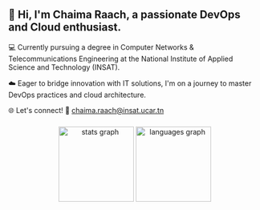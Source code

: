 <div align="left">
  <h2>
    👋 Hi, I'm Chaima Raach, a passionate DevOps and Cloud enthusiast.
  </h2>
  <p>
    💻 Currently pursuing a degree in Computer Networks & Telecommunications Engineering at the National Institute of Applied Science and Technology (INSAT).
  </p>
  <p>
    ☁️ Eager to bridge innovation with IT solutions, I'm on a journey to master DevOps practices and cloud architecture.
  </p>
  <p>
    🌐 Let's connect! 🚀 <a href="mailto:chaima.raach@insat.ucar.tn">chaima.raach@insat.ucar.tn</a>
  </p>
</div>

###

<div align="center">
  <img src="https://github-readme-stats.vercel.app/api?username=chaimaraachh&hide_title=false&hide_rank=false&show_icons=true&include_all_commits=true&count_private=true&disable_animations=false&theme=dracula&locale=en&hide_border=false" height="150" alt="stats graph"  />
  <img src="https://github-readme-stats.vercel.app/api/top-langs?username=chaimaraachh&locale=en&hide_title=false&layout=compact&card_width=320&langs_count=5&theme=dracula&hide_border=false" height="150" alt="languages graph"  />
</div>

###
